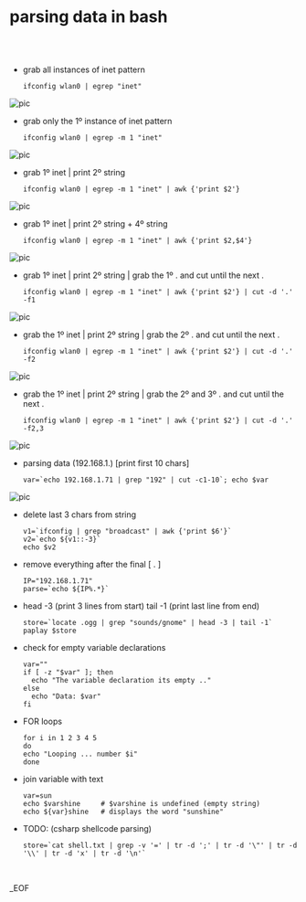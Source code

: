 
# parsing data in bash


<br /><br />

- grab all instances of inet pattern<br />

      ifconfig wlan0 | egrep "inet"

![pic](http://i67.tinypic.com/2dt3t3n.png)

- grab only the 1º instance of inet pattern<br />

      ifconfig wlan0 | egrep -m 1 "inet"

![pic](http://i64.tinypic.com/4vo5g0.png)

- grab 1º inet | print 2º string<br />

      ifconfig wlan0 | egrep -m 1 "inet" | awk {'print $2'}

![pic](http://i68.tinypic.com/193st2.png)

- grab 1º inet | print 2º string + 4º string<br />

      ifconfig wlan0 | egrep -m 1 "inet" | awk {'print $2,$4'}

![pic](http://i68.tinypic.com/4t0x2g.png)


- grab 1º inet | print 2º string | grab the 1º . and cut until the next .<br />

      ifconfig wlan0 | egrep -m 1 "inet" | awk {'print $2'} | cut -d '.' -f1

![pic](http://i64.tinypic.com/dmpic4.png)


- grab the 1º inet | print 2º string | grab the 2º . and cut until the next .<br />

      ifconfig wlan0 | egrep -m 1 "inet" | awk {'print $2'} | cut -d '.' -f2

![pic](http://i68.tinypic.com/72c1h0.png)


- grab the 1º inet | print 2º string | grab the 2º and 3º . and cut until the next .<br />

      ifconfig wlan0 | egrep -m 1 "inet" | awk {'print $2'} | cut -d '.' -f2,3

![pic](http://i64.tinypic.com/qwy4gz.png)


- parsing data (192.168.1.) [print first 10 chars]<br />

      var=`echo 192.168.1.71 | grep "192" | cut -c1-10`; echo $var

![pic](http://i66.tinypic.com/207q58y.png)


- delete last 3 chars from string<br />

      v1=`ifconfig | grep "broadcast" | awk {'print $6'}`
      v2=`echo ${v1::-3}`
      echo $v2


- remove everything after the final [ . ]<br />

      IP="192.168.1.71"
      parse=`echo ${IP%.*}`


- head -3 (print 3 lines from start) tail -1 (print last line from end)<br />

      store=`locate .ogg | grep "sounds/gnome" | head -3 | tail -1`
      paplay $store


- check for empty variable declarations<br />

      var=""
      if [ -z "$var" ]; then
        echo "The variable declaration its empty .."
      else
        echo "Data: $var"
      fi


- FOR loops<br />

      for i in 1 2 3 4 5
      do
      echo "Looping ... number $i"
      done


- join variable with text

      var=sun
      echo $varshine     # $varshine is undefined (empty string)
      echo ${var}shine   # displays the word "sunshine"


- TODO: (csharp shellcode parsing)

      store=`cat shell.txt | grep -v '=' | tr -d ';' | tr -d '\"' | tr -d '\\' | tr -d 'x' | tr -d '\n'`

<br />

_EOF
